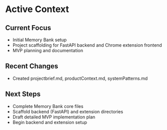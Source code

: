# Active Context

## Current Focus
- Initial Memory Bank setup
- Project scaffolding for FastAPI backend and Chrome extension frontend
- MVP planning and documentation

## Recent Changes
- Created projectbrief.md, productContext.md, systemPatterns.md

## Next Steps
- Complete Memory Bank core files
- Scaffold backend (FastAPI) and extension directories
- Draft detailed MVP implementation plan
- Begin backend and extension setup 